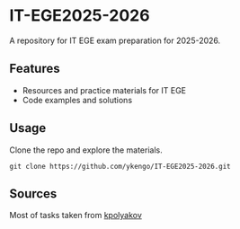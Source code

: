 # IT-EGE2025-2026

A repository for IT EGE exam preparation for 2025-2026.

## Features

- Resources and practice materials for IT EGE
- Code examples and solutions

## Usage

Clone the repo and explore the materials.

```
git clone https://github.com/ykengo/IT-EGE2025-2026.git
```

## Sources

Most of tasks taken from [kpolyakov](https://kpolyakov.spb.ru/school/ege.htm)